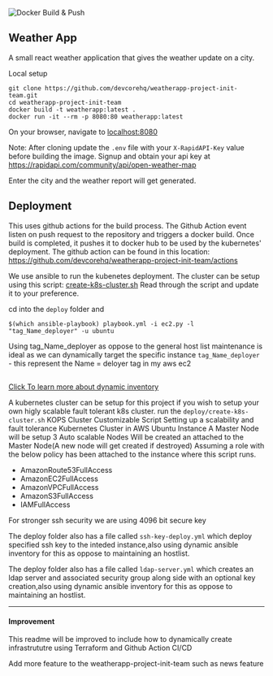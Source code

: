 ![Docker Build & Push](https://github.com/devcorehq/weatherapp-project-init-team/workflows/Docker%20Build%20&%20Push/badge.svg)

## Weather App
A small react weather application that gives the weather update on a city. 

Local setup

```
git clone https://github.com/devcorehq/weatherapp-project-init-team.git
cd weatherapp-project-init-team
docker build -t weatherapp:latest .
docker run -it --rm -p 8080:80 weatherapp:latest
```
On your browser, navigate to [localhost:8080](http://localhost:8080)

Note: After cloning update the `.env` file with your `X-RapidAPI-Key` value before building the image. Signup and obtain your api key at https://rapidapi.com/community/api/open-weather-map

Enter the city and the weather report will get generated.

## Deployment
This uses github actions for the build process. The Github Action event listen on push request to the repository and triggers a docker build. Once build is completed, it pushes it to docker hub to be used by the kubernetes' deployment.
The github action can be found in this location: https://github.com/devcorehq/weatherapp-project-init-team/actions

We use ansible to run the kubenetes deployment. 
The cluster can be setup using this script: [create-k8s-cluster.sh](https://github.com/devcorehq/weatherapp-project-init-team/blob/master/deploy/create-k8s-cluster.sh)
Read through the script and update it to your preference.

cd into the `deploy` folder and 
```
$(which ansible-playbook) playbook.yml -i ec2.py -l "tag_Name_deployer" -u ubuntu
```
 Using tag_Name_deployer as oppose to the general host list maintenance is ideal as we can dynamically target the specific instance
`tag_Name_deployer` - this represent the Name = deloyer tag in my aws ec2
##
[Click To learn more about dynamic inventory](https://docs.ansible.com/ansible/latest/user_guide/intro_dynamic_inventory.html)

A kubernetes cluster can be setup for this project if you wish to setup your own higly scalable fault tolerant k8s cluster.
run the `deploy/create-k8s-cluster.sh`
KOPS Cluster Customizable Script
Setting up a scalability and fault tolerance Kubernetes Cluster in AWS Ubuntu Instance
A Master Node will be setup
3 Auto scalable Nodes Will be created an attached to the Master Node(A new node will get created if destroyed)
Assuming a role with the below policy has been attached to the instance where this script runs.
 - AmazonRoute53FullAccess
 - AmazonEC2FullAccess 
 - AmazonVPCFullAccess
 - AmazonS3FullAccess
 - IAMFullAccess 

For stronger ssh security we are using 4096 bit secure key

The deploy folder also has a file called `ssh-key-deploy.yml` which deploy specified ssh key to the inteded instance,also using dynamic ansible inventory for this as oppose to maintaining an hostlist.

The deploy folder also has a file called `ldap-server.yml` which creates an ldap server and associated security group along side with an optional key creation,also using dynamic ansible inventory for this as oppose to maintaining an hostlist.

----
#### Improvement
This readme will be improved to include how to dynamically create infrastrututre using Terraform and Github Action CI/CD

Add more feature to the weatherapp-project-init-team such as news feature
